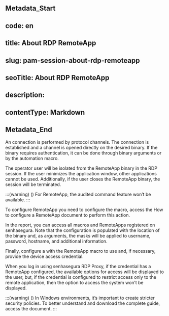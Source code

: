 ## Metadata_Start 
## code: en
## title: About RDP RemoteApp 
## slug: pam-session-about-rdp-remoteapp 
## seoTitle: About RDP RemoteApp 
## description:  
## contentType: Markdown 
## Metadata_End
An  connection is performed by protocol channels.
The connection is established and a channel is opened directly on the desired binary. If the binary requires authentication, it can be done through binary arguments or by the automation macro.

The operator user will be isolated from the RemoteApp binary in the RDP session. If the user minimizes the application window, other applications cannot be used. Additionally, if the user closes the RemoteApp binary, the session will be terminated.

:::(warning) ()
For RemoteApp, the audited command feature won’t be available.
:::

To configure RemoteApp you need to configure the macro, access the How to configure a RemoteApp document to perform this action.

In the report, you can access all macros and RemoteApps registered on senhasegura. Note that the configuration is populated with the location of the binary and, as arguments, the masks will be applied to username, password, hostname, and additional information.

Finally, configure a  with the RemoteApp macro to use and, if necessary, provide the device access credential.

When you log in using senhasegura RDP Proxy, if the credential has a RemoteApp configured, the available options for access will be displayed to the user, but, if the credential is configured to restrict access only to the remote application, then the option to access the system won’t be displayed.

:::(warning) ()
In Windows environments, it’s important to create stricter security policies. To better understand and download the complete guide, access the  document.
:::
